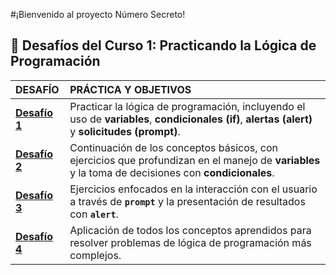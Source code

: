 #¡Bienvenido al proyecto Número Secreto!

## 🚀 Desafíos del Curso 1: Practicando la Lógica de Programación

| DESAFÍO | PRÁCTICA Y OBJETIVOS |
| :--- | :--- |
| **[Desafío 1](desafiosCurso1/Desafio-1.md)** | Practicar la lógica de programación, incluyendo el uso de **variables**, **condicionales (if)**, **alertas (alert)** y **solicitudes (prompt)**. |
| **[Desafío 2](desafiosCurso1/Desafio-2.md)** | Continuación de los conceptos básicos, con ejercicios que profundizan en el manejo de **variables** y la toma de decisiones con **condicionales**. |
| **[Desafío 3](desafiosCurso1/Desafio-3.md)** | Ejercicios enfocados en la interacción con el usuario a través de **`prompt`** y la presentación de resultados con **`alert`**. |
| **[Desafío 4](desafiosCurso1/Desafio-4.md)** | Aplicación de todos los conceptos aprendidos para resolver problemas de lógica de programación más complejos. |
